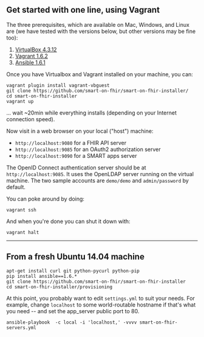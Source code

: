 ## Get started with one line, using Vagrant

The three prerequisites, which are available on Mac, Windows, and Linux 
are (we have tested with the versions below, but other versions may be fine too):

1. [VirtualBox 4.3.12](https://www.virtualbox.org/wiki/Downloads)
2. [Vagrant 1.6.2](http://www.vagrantup.com/downloads)
3. [Ansible 1.6.1](http://docs.ansible.com/intro_installation.html)

Once you have Virtualbox and Vagrant installed on your machine, you can:

```
vagrant plugin install vagrant-vbguest
git clone https://github.com/smart-on-fhir/smart-on-fhir-installer/
cd smart-on-fhir-installer
vagrant up
```

... wait ~20min while everything installs (depending on your Internet connection speed).

Now visit in a web browser on your local ("host") machine:

 * `http://localhost:9080`  for a FHIR API server
 * `http://localhost:9085`  for an OAuth2 authorization server
 * `http://localhost:9090`  for a SMART apps server

The OpenID Connect authentication server should be at `http://localhost:9085`. It uses
the OpenLDAP server running on the virtual machine. The two sample accounts are `demo/demo` and
`admin/password` by default.

You can poke around by doing:

```
vagrant ssh
```

And when you're done you can shut it down with:

```
vagrant halt
```

---

## From a fresh Ubuntu 14.04 machine

```
apt-get install curl git python-pycurl python-pip
pip install ansible==1.6.*
git clone https://github.com/smart-on-fhir/smart-on-fhir-installer
cd smart-on-fhir-installer/provisioning
```

At this point, you probably want to edit `settings.yml` to suit your needs.
For example, change `localhost` to some world-routable hostname if that's
what you need -- and set the app_server public port to 80.

```
ansible-playbook  -c local -i 'localhost,' -vvvv smart-on-fhir-servers.yml 
```
